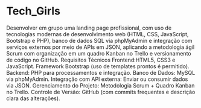 # Tech_Girls
Desenvolver em grupo uma landing page profissional, com uso de tecnologias modernas de desenvolvimento web 
(HTML, CSS, JavaScript, Bootstrap e PHP), banco de dados SQL via phpMyAdmin e integração com serviços externos
por meio de APIs em JSON, aplicando a metodologia ágil Scrum com organização em um quadro Kanban no Trello e
versionamento de código no GitHub.
Requisitos Técnicos
Frontend:HTML5, CSS3 e JavaScript.
Framework Bootstrap (uso de templates prontos é permitido).
Backend:
PHP para processamentos e integração.
Banco de Dados:
MySQL via phpMyAdmin.
Integração com API externa:
Enviar ou consumir dados via JSON.
Gerenciamento do Projeto:
Metodologia Scrum + Quadro Kanban no Trello.
Controle de Versão:
GitHub (com commits frequentes e descrição clara das alterações).
